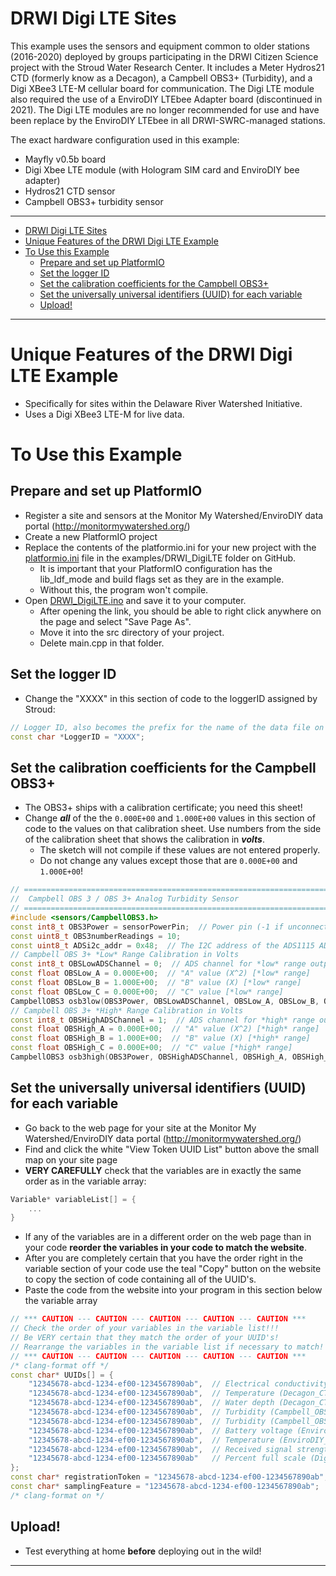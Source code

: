 # DRWI Digi LTE Sites <!-- {#example_drwi_digilte} -->

This example uses the sensors and equipment common to older stations (2016-2020) deployed by groups participating in the DRWI Citizen Science project with the Stroud Water Research Center. It includes a Meter Hydros21 CTD (formerly know as a Decagon), a Campbell OBS3+ (Turbidity), and a Digi XBee3 LTE-M cellular board for communication.  The Digi LTE module also required the use of a EnviroDIY LTEbee Adapter board (discontinued in 2021).  The Digi LTE modules are no longer recommended for use and have been replace by the EnviroDIY LTEbee in all DRWI-SWRC-managed stations.

The exact hardware configuration used in this example:
 * Mayfly v0.5b board
 * Digi Xbee LTE module (with Hologram SIM card and EnviroDIY bee adapter)
 * Hydros21 CTD sensor
 * Campbell OBS3+ turbidity sensor


_______

[//]: # ( @tableofcontents )

[//]: # ( @m_footernavigation )

[//]: # ( Start GitHub Only )
- [DRWI Digi LTE Sites](#drwi-digi-lte-sites)
- [Unique Features of the DRWI Digi LTE Example](#unique-features-of-the-drwi-digi-lte-example)
- [To Use this Example](#to-use-this-example)
  - [Prepare and set up PlatformIO](#prepare-and-set-up-platformio)
  - [Set the logger ID](#set-the-logger-id)
  - [Set the calibration coefficients for the Campbell OBS3+](#set-the-calibration-coefficients-for-the-campbell-obs3)
  - [Set the universally universal identifiers (UUID) for each variable](#set-the-universally-universal-identifiers-uuid-for-each-variable)
  - [Upload!](#upload)

[//]: # ( End GitHub Only )

_______

# Unique Features of the DRWI Digi LTE Example <!-- {#example_drwi_digilte_unique} -->
- Specifically for sites within the Delaware River Watershed Initiative.
- Uses a Digi XBee3 LTE-M for live data.

# To Use this Example <!-- {#example_drwi_digilte_using} -->

## Prepare and set up PlatformIO <!-- {#example_drwi_digilte_pio} -->
- Register a site and sensors at the Monitor My Watershed/EnviroDIY data portal (http://monitormywatershed.org/)
- Create a new PlatformIO project
- Replace the contents of the platformio.ini for your new project with the [platformio.ini](https://raw.githubusercontent.com/EnviroDIY/ModularSensors/master/examples/DRWI_DigiLTE/platformio.ini) file in the examples/DRWI_DigiLTE folder on GitHub.
    - It is important that your PlatformIO configuration has the lib_ldf_mode and build flags set as they are in the example.
    - Without this, the program won't compile.
- Open [DRWI_DigiLTE.ino](https://raw.githubusercontent.com/EnviroDIY/ModularSensors/master/examples/DRWI_DigiLTE/DRWI_DigiLTE.ino) and save it to your computer.
    - After opening the link, you should be able to right click anywhere on the page and select "Save Page As".
    - Move it into the src directory of your project.
    - Delete main.cpp in that folder.

## Set the logger ID <!-- {#example_drwi_digilte_logger_id} -->
- Change the "XXXX" in this section of code to the loggerID assigned by Stroud:

```cpp
// Logger ID, also becomes the prefix for the name of the data file on SD card
const char *LoggerID = "XXXX";
```

## Set the calibration coefficients for the Campbell OBS3+ <!-- {#example_drwi_digilte_obs3_calibration} -->
- The OBS3+ ships with a calibration certificate; you need this sheet!
- Change _**all**_ of the the `0.000E+00` and `1.000E+00` values in this section of code to the values on that calibration sheet.
Use numbers from the side of the calibration sheet that shows the calibration in _**volts**_.
    - The sketch will not compile if these values are not entered properly.
    - Do not change any values except those that are `0.000E+00` and `1.000E+00`!

```cpp
// ==========================================================================
//  Campbell OBS 3 / OBS 3+ Analog Turbidity Sensor
// ==========================================================================
#include <sensors/CampbellOBS3.h>
const int8_t OBS3Power = sensorPowerPin;  // Power pin (-1 if unconnected)
const uint8_t OBS3numberReadings = 10;
const uint8_t ADSi2c_addr = 0x48;  // The I2C address of the ADS1115 ADC
// Campbell OBS 3+ *Low* Range Calibration in Volts
const int8_t OBSLowADSChannel = 0;  // ADS channel for *low* range output
const float OBSLow_A = 0.000E+00;  // "A" value (X^2) [*low* range]
const float OBSLow_B = 1.000E+00;  // "B" value (X) [*low* range]
const float OBSLow_C = 0.000E+00;  // "C" value [*low* range]
CampbellOBS3 osb3low(OBS3Power, OBSLowADSChannel, OBSLow_A, OBSLow_B, OBSLow_C, ADSi2c_addr, OBS3numberReadings);
// Campbell OBS 3+ *High* Range Calibration in Volts
const int8_t OBSHighADSChannel = 1;  // ADS channel for *high* range output
const float OBSHigh_A = 0.000E+00;  // "A" value (X^2) [*high* range]
const float OBSHigh_B = 1.000E+00;  // "B" value (X) [*high* range]
const float OBSHigh_C = 0.000E+00;  // "C" value [*high* range]
CampbellOBS3 osb3high(OBS3Power, OBSHighADSChannel, OBSHigh_A, OBSHigh_B, OBSHigh_C, ADSi2c_addr, OBS3numberReadings);
```

## Set the universally universal identifiers (UUID) for each variable <!-- {#example_drwi_digilte_uuids} -->
- Go back to the web page for your site at the Monitor My Watershed/EnviroDIY data portal (http://monitormywatershed.org/)
- Find and click the white "View Token UUID List" button above the small map on your site page
- **VERY CAREFULLY** check that the variables are in exactly the same order as in the variable array:

```cpp
Variable* variableList[] = {
    ...
}
```

- If any of the variables are in a different order on the web page than in your code **reorder the variables in your code to match the website**.
- After you are completely certain that you have the order right in the variable section of your code use the teal "Copy" button on the website to copy the section of code containing all of the UUID's.
- Paste the code from the website into your program in this section below the variable array

```cpp
// *** CAUTION --- CAUTION --- CAUTION --- CAUTION --- CAUTION ***
// Check the order of your variables in the variable list!!!
// Be VERY certain that they match the order of your UUID's!
// Rearrange the variables in the variable list if necessary to match!
// *** CAUTION --- CAUTION --- CAUTION --- CAUTION --- CAUTION ***
/* clang-format off */
const char* UUIDs[] = {
    "12345678-abcd-1234-ef00-1234567890ab",  // Electrical conductivity (Decagon_CTD-10_Cond)
    "12345678-abcd-1234-ef00-1234567890ab",  // Temperature (Decagon_CTD-10_Temp)
    "12345678-abcd-1234-ef00-1234567890ab",  // Water depth (Decagon_CTD-10_Depth)
    "12345678-abcd-1234-ef00-1234567890ab",  // Turbidity (Campbell_OBS3_Turb)
    "12345678-abcd-1234-ef00-1234567890ab",  // Turbidity (Campbell_OBS3_Turb)
    "12345678-abcd-1234-ef00-1234567890ab",  // Battery voltage (EnviroDIY_Mayfly_Batt)
    "12345678-abcd-1234-ef00-1234567890ab",  // Temperature (EnviroDIY_Mayfly_Temp)
    "12345678-abcd-1234-ef00-1234567890ab",  // Received signal strength indication (Digi_Cellular_RSSI)
    "12345678-abcd-1234-ef00-1234567890ab"   // Percent full scale (Digi_Cellular_SignalPercent)
};
const char* registrationToken = "12345678-abcd-1234-ef00-1234567890ab";  // Device registration token
const char* samplingFeature = "12345678-abcd-1234-ef00-1234567890ab";  // Sampling feature UUID
/* clang-format on */

```

## Upload! <!-- {#example_drwi_digilte_upload} -->
- Test everything at home **before** deploying out in the wild!

_______


[//]: # ( @section example_drwi_digilte_pio_config PlatformIO Configuration )

[//]: # ( @include{lineno} DRWI_DigiLTE/platformio.ini )

[//]: # ( @section example_drwi_digilte_code The Complete Code )

[//]: # ( @include{lineno} DRWI_DigiLTE/DRWI_DigiLTE.ino )
